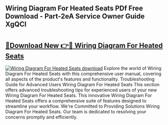 ## Wiring Diagram For Heated Seats PDf Free Download - Part-2eA Service Owner Guide XgQCI

# <h2><a href="http://dfu4ac.blite.top/?on=Wiring+Diagram+For+Heated+Seats">🔗Download New 👉🔴 Wiring Diagram For Heated Seats</a></h2>

[![Wiring Diagram For Heated Seats download](https://i.imgur.com/lujVjoI.png)](http://dfu4ac.blite.top/?on=Wiring+Diagram+For+Heated+Seats)
Explore the world of Wiring Diagram For Heated Seats with this comprehensive user manual, covering all aspects of the product's features and functionality. Troubleshooting Guide for Advanced Users Wiring Diagram For Heated Seats This section offers advanced troubleshooting tips for experienced users of your new Wiring Diagram For Heated Seats. This innovative Wiring Diagram For Heated Seats offers a comprehensive suite of features designed to streamline your workflow. We're Committed to Providing Solutions Wiring Diagram For Heated Seats. Our team is dedicated to resolving your concerns promptly and efficiently.
